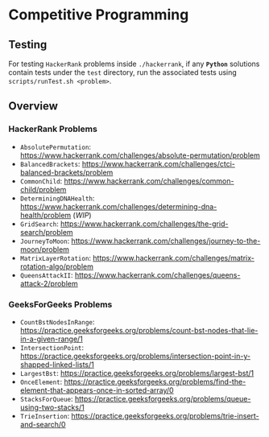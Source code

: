 # Competitive Programming

## Testing

For testing `HackerRank` problems inside `./hackerrank`, if any **`Python`** solutions contain tests under the `test` directory, run the associated tests using `scripts/runTest.sh <problem>`.

## Overview

### HackerRank Problems

* `AbsolutePermutation`: https://www.hackerrank.com/challenges/absolute-permutation/problem
* `BalancedBrackets`: https://www.hackerrank.com/challenges/ctci-balanced-brackets/problem
* `CommonChild`: https://www.hackerrank.com/challenges/common-child/problem
* `DeterminingDNAHealth`: https://www.hackerrank.com/challenges/determining-dna-health/problem (*WIP*)
* `GridSearch`: https://www.hackerrank.com/challenges/the-grid-search/problem
* `JourneyToMoon`: https://www.hackerrank.com/challenges/journey-to-the-moon/problem
* `MatrixLayerRotation`: https://www.hackerrank.com/challenges/matrix-rotation-algo/problem
* `QueensAttackII`: https://www.hackerrank.com/challenges/queens-attack-2/problem

### GeeksForGeeks Problems

* `CountBstNodesInRange`: https://practice.geeksforgeeks.org/problems/count-bst-nodes-that-lie-in-a-given-range/1
* `IntersectionPoint`: https://practice.geeksforgeeks.org/problems/intersection-point-in-y-shapped-linked-lists/1
* `LargestBst`: https://practice.geeksforgeeks.org/problems/largest-bst/1
* `OnceElement`: https://practice.geeksforgeeks.org/problems/find-the-element-that-appears-once-in-sorted-array/0
* `StacksForQueue`: https://practice.geeksforgeeks.org/problems/queue-using-two-stacks/1
* `TrieInsertion`: https://practice.geeksforgeeks.org/problems/trie-insert-and-search/0
